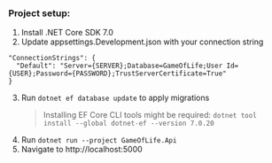 ﻿### Project setup:
1. Install .NET Core SDK 7.0
2. Update appsettings.Development.json with your connection string
```shell
"ConnectionStrings": {
  "Default": "Server={SERVER};Database=GameOfLife;User Id={USER};Password={PASSWORD};TrustServerCertificate=True"
}
```
3. Run `dotnet ef database update` to apply migrations
   > Installing EF Core CLI tools might be required: `dotnet tool install --global dotnet-ef --version 7.0.20`
4. Run `dotnet run --project GameOfLife.Api`
5. Navigate to http://localhost:5000